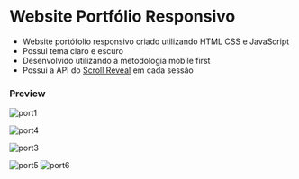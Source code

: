 
<h1>Website Portfólio Responsivo</h1>

<ul>
  <li>Website portófolio responsivo criado utilizando HTML CSS e JavaScript</li>
  <li>Possui tema claro e escuro</li>
  <li>Desenvolvido utilizando a metodologia mobile first</li>
  <li>Possui a API do <a href="https://scrollrevealjs.org" target="_blank">Scroll Reveal</a> em cada sessão</li>
 </ul>
 
<h3> Preview </h3>

![port1](https://user-images.githubusercontent.com/50784897/183317297-9cc9488f-d23c-4b74-ad91-8baaa4185146.png)

![port4](https://user-images.githubusercontent.com/50784897/183317317-af81469f-30f8-4723-8792-bb00c3f5a19b.png)

![port3](https://user-images.githubusercontent.com/50784897/183317362-ce98a009-b869-42ee-968b-faf13af96b21.png)

![port5](https://user-images.githubusercontent.com/50784897/183317368-70e56990-6982-4fd1-b604-e18d8804c1f3.png) ![port6](https://user-images.githubusercontent.com/50784897/183317370-9b799175-ae5d-46b0-a8d2-445f8774f565.png)
